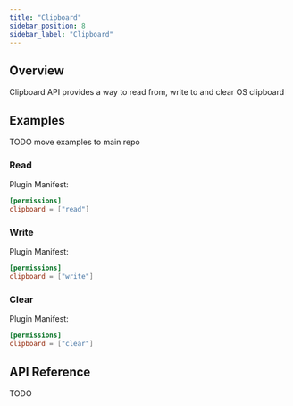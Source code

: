 ```yaml
---
title: "Clipboard"
sidebar_position: 8
sidebar_label: "Clipboard"
---
```


## Overview

Clipboard API provides a way to read from, write to and clear OS clipboard

## Examples

TODO move examples to main repo

### Read

Plugin Manifest:
```toml
[permissions]
clipboard = ["read"]
```


### Write

Plugin Manifest:
```toml
[permissions]
clipboard = ["write"]
```

### Clear

Plugin Manifest:
```toml
[permissions]
clipboard = ["clear"]
```



## API Reference

TODO
